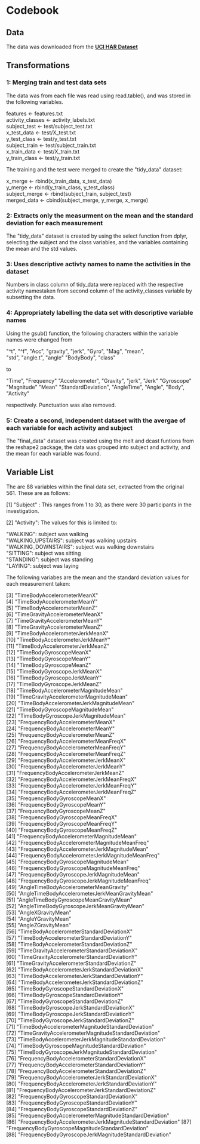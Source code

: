 # Codebook #

## Data ##

The data was downloaded from the  **[UCI HAR Dataset](http://archive.ics.uci.edu/ml/datasets/Human+Activity+Recognition+Using+Smartphones)**

## Transformations ##

### 1: Merging train and test data sets ###

The data was from each file was read using read.table(), and was stored in the following variables. <p> 

features <- features.txt   <br>
activity_classes <- activity_labels.txt  <br>
subject_test <- test/subject_test.txt   <br>
x_test_data <- test/X_test.txt   <br>
y_test_class <- test/y_test.txt <br>
subject_train <- test/subject_train.txt  <br>
x_train_data <- test/X_train.txt  <br>
y_train_class <- test/y_train.txt   <br>


The training and the test were merged to create the "tidy_data" dataset: <p>
 
x_merge <- rbind(x_train_data, x_test_data) <br>
y_merge <- rbind(y_train_class, y_test_class) <br>
subject_merge <- rbind(subject_train, subject_test) <br>
merged_data <- cbind(subject_merge, y_merge, x_merge) <br>

### 2: Extracts only the measurment on the mean and the standard deviation for each measurement ###
 
 The "tidy_data" dataset is created by using the select function from dplyr, selecting the subject and the class variables, and the variables containing the mean and the std values. 
 
### 3: Uses descriptive activty names to name the activities in the dataset ###
 
Numbers in class column of tidy_data were replaced with the respective activity namestaken from second column of the activity_classes variable by subsetting the data.
              
### 4: Appropriately labelling the data set with descriptive variable names ###

Using the gsub() function, the following characters within the variable names were changed from  <br>

"^t", "^f", "Acc", "gravity", "jerk", "Gyro", "Mag", "mean",  
"std", "angle.t", "angle" "BodyBody", "class"  <br>

to  <br>

"Time", "Frequency" "Accelerometer", "Gravity", 
"jerk", "Jerk" "Gyroscope" "Magnitude" "Mean" "StandardDeviation", "AngleTime", "Angle", "Body", "Activity"  <br>
 
respectively. Punctuation was also removed. 

### 5: Create a second, independent dataset with the avergae of each variable for each activity and subject ###
 
The "final_data" dataset was created using the melt and dcast funtions from the reshape2 package, the data was grouped into subject and activity, and the mean for each variable was found.
 
## Variable List ##

The are 88 variables within the final data set, extracted from the original 561. These are as follows: <br>

 [1] "Subject" : This ranges from 1 to 30, as there were 30 participants in the investigation.   
 
 [2] "Activity": The values for this is limited to:  <br>
 
 "WALKING": subject was walking  <br>
 "WALKING_UPSTAIRS": subject was walking upstairs  <br>
 "WALKING_DOWNSTAIRS": subject was walking downstairs  <br>
 "SITTING": subject was sitting  <br>
 "STANDING": subject was standing  <br>
 "LAYING": subject was laying  <p>
 
 The following variabes are the mean and the standard deviation values for each measurement taken: <br>
 
 [3] "TimeBodyAccelerometerMeanX"                              
 [4] "TimeBodyAccelerometerMeanY"                              
 [5] "TimeBodyAccelerometerMeanZ"                              
 [6] "TimeGravityAccelerometerMeanX"                           
 [7] "TimeGravityAccelerometerMeanY"                           
 [8] "TimeGravityAccelerometerMeanZ"                           
 [9] "TimeBodyAccelerometerJerkMeanX"                          
[10] "TimeBodyAccelerometerJerkMeanY"                          
[11] "TimeBodyAccelerometerJerkMeanZ"                          
[12] "TimeBodyGyroscopeMeanX"                                  
[13] "TimeBodyGyroscopeMeanY"                                  
[14] "TimeBodyGyroscopeMeanZ"                                  
[15] "TimeBodyGyroscopeJerkMeanX"                              
[16] "TimeBodyGyroscopeJerkMeanY"                              
[17] "TimeBodyGyroscopeJerkMeanZ"                              
[18] "TimeBodyAccelerometerMagnitudeMean"                      
[19] "TimeGravityAccelerometerMagnitudeMean"                   
[20] "TimeBodyAccelerometerJerkMagnitudeMean"                  
[21] "TimeBodyGyroscopeMagnitudeMean"                          
[22] "TimeBodyGyroscopeJerkMagnitudeMean"                      
[23] "FrequencyBodyAccelerometerMeanX"                         
[24] "FrequencyBodyAccelerometerMeanY"                         
[25] "FrequencyBodyAccelerometerMeanZ"                         
[26] "FrequencyBodyAccelerometerMeanFreqX"                     
[27] "FrequencyBodyAccelerometerMeanFreqY"                     
[28] "FrequencyBodyAccelerometerMeanFreqZ"                     
[29] "FrequencyBodyAccelerometerJerkMeanX"                     
[30] "FrequencyBodyAccelerometerJerkMeanY"                     
[31] "FrequencyBodyAccelerometerJerkMeanZ"                     
[32] "FrequencyBodyAccelerometerJerkMeanFreqX"                 
[33] "FrequencyBodyAccelerometerJerkMeanFreqY"                 
[34] "FrequencyBodyAccelerometerJerkMeanFreqZ"                 
[35] "FrequencyBodyGyroscopeMeanX"                             
[36] "FrequencyBodyGyroscopeMeanY"                             
[37] "FrequencyBodyGyroscopeMeanZ"                             
[38] "FrequencyBodyGyroscopeMeanFreqX"                         
[39] "FrequencyBodyGyroscopeMeanFreqY"                         
[40] "FrequencyBodyGyroscopeMeanFreqZ"                         
[41] "FrequencyBodyAccelerometerMagnitudeMean"                 
[42] "FrequencyBodyAccelerometerMagnitudeMeanFreq"             
[43] "FrequencyBodyAccelerometerJerkMagnitudeMean"             
[44] "FrequencyBodyAccelerometerJerkMagnitudeMeanFreq"         
[45] "FrequencyBodyGyroscopeMagnitudeMean"                     
[46] "FrequencyBodyGyroscopeMagnitudeMeanFreq"                 
[47] "FrequencyBodyGyroscopeJerkMagnitudeMean"                 
[48] "FrequencyBodyGyroscopeJerkMagnitudeMeanFreq"             
[49] "AngleTimeBodyAccelerometerMeanGravity"                   
[50] "AngleTimeBodyAccelerometerJerkMeanGravityMean"           
[51] "AngleTimeBodyGyroscopeMeanGravityMean"                   
[52] "AngleTimeBodyGyroscopeJerkMeanGravityMean"               
[53] "AngleXGravityMean"                                       
[54] "AngleYGravityMean"                                       
[55] "AngleZGravityMean"                                       
[56] "TimeBodyAccelerometerStandardDeviationX"                 
[57] "TimeBodyAccelerometerStandardDeviationY"                 
[58] "TimeBodyAccelerometerStandardDeviationZ"                 
[59] "TimeGravityAccelerometerStandardDeviationX"              
[60] "TimeGravityAccelerometerStandardDeviationY"              
[61] "TimeGravityAccelerometerStandardDeviationZ"              
[62] "TimeBodyAccelerometerJerkStandardDeviationX"             
[63] "TimeBodyAccelerometerJerkStandardDeviationY"             
[64] "TimeBodyAccelerometerJerkStandardDeviationZ"             
[65] "TimeBodyGyroscopeStandardDeviationX"                     
[66] "TimeBodyGyroscopeStandardDeviationY"                     
[67] "TimeBodyGyroscopeStandardDeviationZ"                     
[68] "TimeBodyGyroscopeJerkStandardDeviationX"                 
[69] "TimeBodyGyroscopeJerkStandardDeviationY"                 
[70] "TimeBodyGyroscopeJerkStandardDeviationZ"                 
[71] "TimeBodyAccelerometerMagnitudeStandardDeviation"         
[72] "TimeGravityAccelerometerMagnitudeStandardDeviation"      
[73] "TimeBodyAccelerometerJerkMagnitudeStandardDeviation"     
[74] "TimeBodyGyroscopeMagnitudeStandardDeviation"             
[75] "TimeBodyGyroscopeJerkMagnitudeStandardDeviation"         
[76] "FrequencyBodyAccelerometerStandardDeviationX"            
[77] "FrequencyBodyAccelerometerStandardDeviationY"            
[78] "FrequencyBodyAccelerometerStandardDeviationZ"            
[79] "FrequencyBodyAccelerometerJerkStandardDeviationX"        
[80] "FrequencyBodyAccelerometerJerkStandardDeviationY"        
[81] "FrequencyBodyAccelerometerJerkStandardDeviationZ"        
[82] "FrequencyBodyGyroscopeStandardDeviationX"                
[83] "FrequencyBodyGyroscopeStandardDeviationY"                
[84] "FrequencyBodyGyroscopeStandardDeviationZ"                
[85] "FrequencyBodyAccelerometerMagnitudeStandardDeviation"    
[86] "FrequencyBodyAccelerometerJerkMagnitudeStandardDeviation"
[87] "FrequencyBodyGyroscopeMagnitudeStandardDeviation"        
[88] "FrequencyBodyGyroscopeJerkMagnitudeStandardDeviation"  






